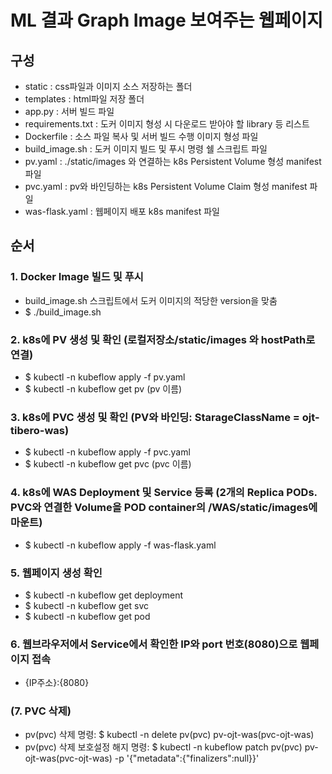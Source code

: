 # ML 결과 Graph Image 보여주는 웹페이지

## 구성
* static : css파일과 이미지 소스 저장하는 폴더
* templates : html파일 저장 폴더
* app.py : 서버 빌드 파일
* requirements.txt : 도커 이미지 형성 시 다운로드 받아야 할 library 등 리스트
* Dockerfile : 소스 파일 복사 및 서버 빌드 수행 이미지 형성 파일
* build_image.sh : 도커 이미지 빌드 및 푸시 명령 쉘 스크립트 파일
* pv.yaml : ./static/images 와 연결하는 k8s Persistent Volume 형성 manifest 파일
* pvc.yaml : pv와 바인딩하는  k8s Persistent Volume Claim 형성 manifest 파일
* was-flask.yaml : 웹페이지 배포 k8s manifest 파일

## 순서
### 1. Docker Image 빌드 및 푸시
* build_image.sh 스크립트에서 도커 이미지의 적당한 version을 맞춤
* $ ./build_image.sh

### 2. k8s에 PV 생성 및 확인 (로컬저장소/static/images 와 hostPath로 연결)
* $ kubectl -n kubeflow apply -f pv.yaml
* $ kubectl -n kubeflow get pv (pv 이름)

### 3. k8s에 PVC 생성 및 확인 (PV와 바인딩: StarageClassName = ojt-tibero-was)
* $ kubectl -n kubeflow apply -f pvc.yaml
* $ kubectl -n kubeflow get pvc (pvc 이름)

### 4. k8s에 WAS Deployment 및 Service 등록 (2개의 Replica PODs. PVC와 연결한 Volume을 POD container의 /WAS/static/images에 마운트)
* $ kubectl -n kubeflow apply -f was-flask.yaml

### 5. 웹페이지 생성 확인 
* $ kubectl -n kubeflow get deployment
* $ kubectl -n kubeflow get svc
* $ kubectl -n kubeflow get pod

### 6. 웹브라우저에서 Service에서 확인한 IP와 port 번호(8080)으로 웹페이지 접속
* {IP주소}:{8080}

### (7. PVC 삭제)
* pv(pvc) 삭제 명령: $ kubectl -n delete pv(pvc) pv-ojt-was(pvc-ojt-was)
* pv(pvc) 삭제 보호설정 해지 명령: $ kubectl -n kubeflow patch pv(pvc) pv-ojt-was(pvc-ojt-was) -p '{"metadata":{"finalizers":null}}'
